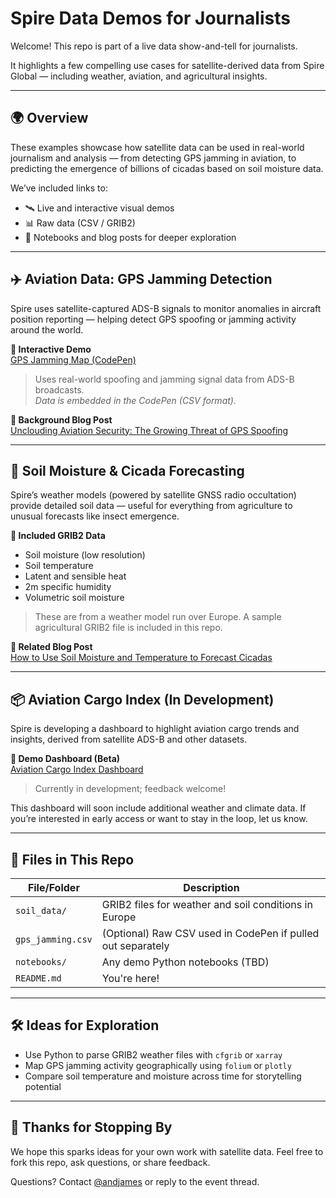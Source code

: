 # Spire Data Demos for Journalists

Welcome! This repo is part of a live data show-and-tell for journalists. 

It highlights a few compelling use cases for satellite-derived data from Spire Global — including weather, aviation, and agricultural insights.

---

## 🌍 Overview

These examples showcase how satellite data can be used in real-world journalism and analysis — from detecting GPS jamming in aviation, to predicting the emergence of billions of cicadas based on soil moisture data.

We’ve included links to:
- 🛰️ Live and interactive visual demos
- 📊 Raw data (CSV / GRIB2)
- 🧪 Notebooks and blog posts for deeper exploration

---

## ✈️ Aviation Data: GPS Jamming Detection

Spire uses satellite-captured ADS-B signals to monitor anomalies in aircraft position reporting — helping detect GPS spoofing or jamming activity around the world.

**🔗 Interactive Demo**  
[GPS Jamming Map (CodePen)](https://codepen.io/andjames/pen/YzoEPyP?editors=0011)  
> Uses real-world spoofing and jamming signal data from ADS-B broadcasts.  
_Data is embedded in the CodePen (CSV format)._

**📝 Background Blog Post**  
[Unclouding Aviation Security: The Growing Threat of GPS Spoofing](https://spire.com/blog/aviation/unclouding-aviation-security-the-growing-threat-of-gps-spoofing/)

---

## 🌾 Soil Moisture & Cicada Forecasting

Spire’s weather models (powered by satellite GNSS radio occultation) provide detailed soil data — useful for everything from agriculture to unusual forecasts like insect emergence.

**🧬 Included GRIB2 Data**
- Soil moisture (low resolution)
- Soil temperature
- Latent and sensible heat
- 2m specific humidity
- Volumetric soil moisture

> These are from a weather model run over Europe. A sample agricultural GRIB2 file is included in this repo.

**📝 Related Blog Post**  
[How to Use Soil Moisture and Temperature to Forecast Cicadas](https://spire.com/blog/weather-climate/agriculture-insights-ahead-of-us-cicada-invasion/)

---

## 📦 Aviation Cargo Index (In Development)

Spire is developing a dashboard to highlight aviation cargo trends and insights, derived from satellite ADS-B and other datasets.

**🚧 Demo Dashboard (Beta)**  
[Aviation Cargo Index Dashboard](https://spiredata.wpenginepowered.com/#/dash)  
> Currently in development; feedback welcome!

This dashboard will soon include additional weather and climate data. If you’re interested in early access or want to stay in the loop, let us know.

---

## 📂 Files in This Repo

| File/Folder | Description |
|-------------|-------------|
| `soil_data/` | GRIB2 files for weather and soil conditions in Europe |
| `gps_jamming.csv` | (Optional) Raw CSV used in CodePen if pulled out separately |
| `notebooks/` | Any demo Python notebooks (TBD) |
| `README.md` | You're here! |

---

## 🛠️ Ideas for Exploration

- Use Python to parse GRIB2 weather files with `cfgrib` or `xarray`
- Map GPS jamming activity geographically using `folium` or `plotly`
- Compare soil temperature and moisture across time for storytelling potential

---

## 🙌 Thanks for Stopping By

We hope this sparks ideas for your own work with satellite data. Feel free to fork this repo, ask questions, or share feedback.

Questions? Contact [@andjames](https://github.com/andjames) or reply to the event thread.

